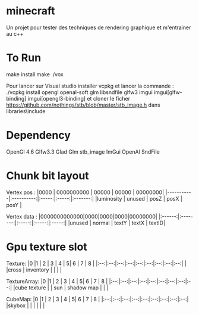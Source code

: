 # minecraft
Un projet pour tester des techniques de rendering graphique et m'entrainer au c++

# To Run

make install
make
./vox

Pour lancer sur Visual studio installer vcpkg et lancer la commande :
./vcpkg install opengl openal-soft glm libsndfile glfw3 imgui imgui[glfw-binding] imgui[opengl3-binding]
et cloner le ficher https://github.com/nothings/stb/blob/master/stb_image.h dans libraries\include

# Dependency
OpenGl 4.6
Glfw3.3
Glad
Glm
stb_image
ImGui
OpenAl
SndFile


# Chunk bit layout

Vertex pos :
|0000       |	0000000000 | 00000 | 00000 | 00000000|
|-----------|:----------:|:-----:|:-----:|:-------:|
|luminosity	|	unused     |	posZ |	posX | posY    |

Vertex data :
|0000000000000|0000|0000|0000|00000000|
|:------:|:--------:|:-----:|:-----:|:-----:|
|unused  |  normal  |	textY	|	textX	|	textID|

# Gpu texture slot
Texture:
|0 |1 | 2 | 3 | 4 | 5| 6 | 7 | 8 |
|:--:|:--:|:--:|:--:|:--:|:--:|:--:|:--:|:--:|
|	 |cross	 |	inventory |	 |    | |

TextureArray:
|0 |1 | 2 | 3 | 4 | 5| 6 | 7 | 8 |
|:--:|:--:|:--:|:--:|:--:|:--:|:--:|:--:|:--:|
|cube texture	|   |	sun |	shadow map |     | |

CubeMap:
|0 |1 | 2 | 3 | 4 | 5| 6 | 7 | 8 |
|:--:|:--:|:--:|:--:|:--:|:--:|:--:|:--:|:--:|
|skybox	|	     |	 |	 |     | |
